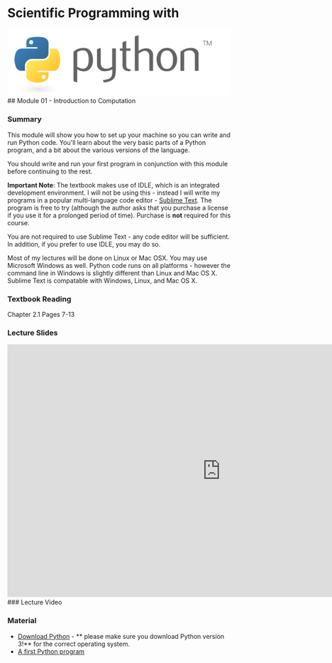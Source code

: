 # Scientific Programming with 
<img src="../../imgs/python.png"/>
## Module 01 - Introduction to Computation

### Summary
This module will show you how to set up your machine so you can write and run Python code.  You'll learn about the very basic parts of a Python program, and a bit about the various versions of the language.  

You should write and run your first program in conjunction with this module before continuing to the rest.

**Important Note**:  The textbook makes use of IDLE, which is an integrated development environment.  I will not be using this - instead I will write my programs in a popular multi-language code editor - [Sublime Text](http://www.sublimetext.com/).  The program is free to try (although the author asks that you purchase a license if you use it for a prolonged period of time).  Purchase is **not** required for this course.

You are not required to use Sublime Text - any code editor will be sufficient.  In addition, if you prefer to use IDLE, you may do so.

Most of my lectures will be done on Linux or Mac OSX.  You may use Microsoft Windows as well.  Python code runs on all platforms - however the command line in Windows is slightly different than Linux and Mac OS X.  Sublime Text is compatable with Windows, Linux, and Mac OS X.

### Textbook Reading
Chapter 2.1
Pages 7-13

### Lecture Slides
<iframe src="https://docs.google.com/presentation/d/1QKbwaKIe7CQQ2GiBvXnEoW9KmAgbW8C7yDE2rXbQqHI/embed?start=false&loop=false&delayms=3000" frameborder="0" width="960" height="569" allowfullscreen="true" mozallowfullscreen="true" webkitallowfullscreen="true"></iframe>
### Lecture Video

### Material
- [Download Python](https://www.python.org/downloads/) - ** please make sure you download Python version 3!** for the correct operating system.
- [A first Python program](hello.py)